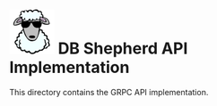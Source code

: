 # ![DB Shepherd](/images/dbshepherd.png) DB Shepherd API Implementation

This directory contains the GRPC API implementation.
